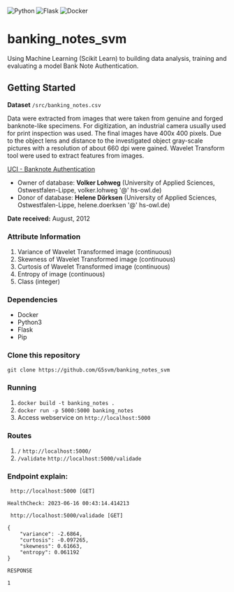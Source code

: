 ![Python](https://img.shields.io/badge/Python-3776AB?style=for-the-badge&logo=python&logoColor=white)
![Flask](https://img.shields.io/badge/Flask-%157F1F.svg?style=for-the-badge&logo=flask&logoColor=white)
![Docker](https://img.shields.io/badge/Docker-%23316192.svg?style=for-the-badge&logo=docker&logoColor=white)

# banking_notes_svm

Using Machine Learning (Scikit Learn) to building data analysis, training and evaluating a model Bank Note Authentication.

## Getting Started
**Dataset** ```/src/banking_notes.csv```

Data were extracted from images that were taken from genuine and forged banknote-like specimens. For digitization, an industrial camera usually used for print inspection was used. The final images have 400x 400 pixels. Due to the object lens and distance to the investigated object gray-scale pictures with a resolution of about 660 dpi were gained. Wavelet Transform tool were used to extract features from images.

[UCI - Banknote Authentication](https://archive.ics.uci.edu/ml/datasets/banknote+authentication#)

- Owner of database: **Volker Lohweg** (University of Applied Sciences, Ostwestfalen-Lippe, volker.lohweg '@' hs-owl.de)
- Donor of database: **Helene Dörksen** (University of Applied Sciences, Ostwestfalen-Lippe, helene.doerksen '@' hs-owl.de)

**Date received:** August, 2012

### Attribute Information

  1. Variance of Wavelet Transformed image (continuous)
  2. Skewness of Wavelet Transformed image (continuous)
  3. Curtosis of Wavelet Transformed image (continuous)
  4. Entropy of image (continuous)
  5. Class (integer)

### Dependencies

- Docker
- Python3
- Flask
- Pip

### Clone this repository

```git clone https://github.com/G5svm/banking_notes_svm```

### Running

1. ```docker build -t banking_notes .```
2. ```docker run -p 5000:5000 banking_notes```
3. Access webservice on ```http://localhost:5000```

### Routes
1. ```/``` ```http://localhost:5000/```
2. ```/validate``` ```http://localhost:5000/validade```

### Endpoint explain: 

``` http://localhost:5000 [GET]```
```
HealthCheck: 2023-06-16 00:43:14.414213
````

``` http://localhost:5000/validade [GET]```
```
{
	"variance": -2.6864,
	"curtosis": -0.097265,
	"skewness": 0.61663,
	"entropy": 0.061192
}
```

```RESPONSE```
```
1
```
